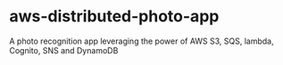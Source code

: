 # aws-distributed-photo-app
A photo recognition app leveraging the power of AWS S3, SQS, lambda, Cognito, SNS and DynamoDB
